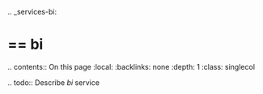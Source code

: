 .. _services-bi:

==
bi
==

.. contents:: On this page
    :local:
    :backlinks: none
    :depth: 1
    :class: singlecol

.. todo::
    Describe *bi* service
